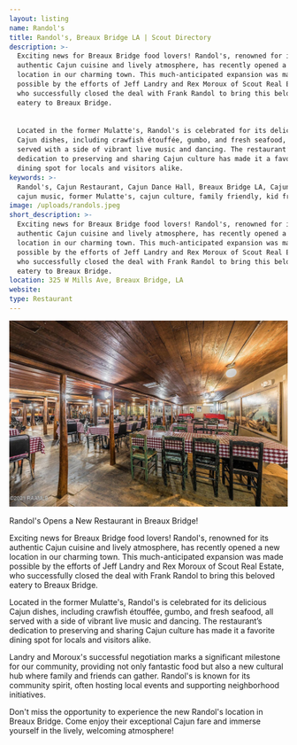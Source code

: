 ```yaml
---
layout: listing
name: Randol's
title: Randol's, Breaux Bridge LA | Scout Directory
description: >-
  Exciting news for Breaux Bridge food lovers! Randol's, renowned for its
  authentic Cajun cuisine and lively atmosphere, has recently opened a new
  location in our charming town. This much-anticipated expansion was made
  possible by the efforts of Jeff Landry and Rex Moroux of Scout Real Estate,
  who successfully closed the deal with Frank Randol to bring this beloved
  eatery to Breaux Bridge.


  Located in the former Mulatte's, Randol's is celebrated for its delicious
  Cajun dishes, including crawfish étouffée, gumbo, and fresh seafood, all
  served with a side of vibrant live music and dancing. The restaurant’s
  dedication to preserving and sharing Cajun culture has made it a favorite
  dining spot for locals and visitors alike.
keywords: >-
  Randol's, Cajun Restaurant, Cajun Dance Hall, Breaux Bridge LA, Cajun food,
  cajun music, former Mulatte's, cajun culture, family friendly, kid friendly
image: /uploads/randols.jpeg
short_description: >-
  Exciting news for Breaux Bridge food lovers! Randol's, renowned for its
  authentic Cajun cuisine and lively atmosphere, has recently opened a new
  location in our charming town. This much-anticipated expansion was made
  possible by the efforts of Jeff Landry and Rex Moroux of Scout Real Estate,
  who successfully closed the deal with Frank Randol to bring this beloved
  eatery to Breaux Bridge.
location: 325 W Mills Ave, Breaux Bridge, LA
website:
type: Restaurant
---
```

![Randol's Cajun Restaurant, Breaux Bridge, LA](/uploads/randols-1.jpeg "Randol's Cajun Restaurant, Breaux Bridge LA")

Randol's Opens a New Restaurant in Breaux Bridge!

Exciting news for Breaux Bridge food lovers! Randol's, renowned for its authentic Cajun cuisine and lively atmosphere, has recently opened a new location in our charming town. This much-anticipated expansion was made possible by the efforts of Jeff Landry and Rex Moroux of Scout Real Estate, who successfully closed the deal with Frank Randol to bring this beloved eatery to Breaux Bridge.

Located in the former Mulatte's, Randol's is celebrated for its delicious Cajun dishes, including crawfish étouffée, gumbo, and fresh seafood, all served with a side of vibrant live music and dancing. The restaurant’s dedication to preserving and sharing Cajun culture has made it a favorite dining spot for locals and visitors alike.

Landry and Moroux's successful negotiation marks a significant milestone for our community, providing not only fantastic food but also a new cultural hub where family and friends can gather. Randol's is known for its community spirit, often hosting local events and supporting neighborhood initiatives.

Don't miss the opportunity to experience the new Randol's location in Breaux Bridge. Come enjoy their exceptional Cajun fare and immerse yourself in the lively, welcoming atmosphere!